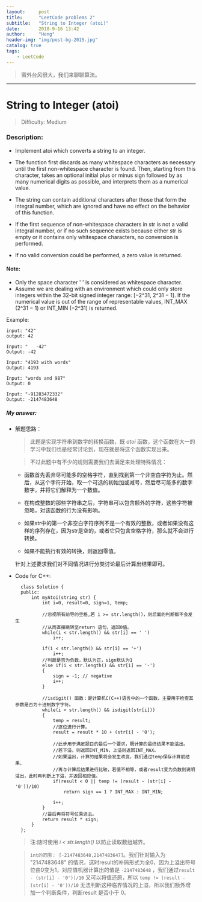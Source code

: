 ```yaml
---
layout:     post
title:      "LeetCode problems 2"
subtitle:   "String to Integer (atoi)"
date:       2018-9-16 13:42
author:     "Heng"
header-img: "img/post-bg-2015.jpg"
catalog: true
tags:
    - LeetCode
---
```


> 窗外台风很大，我们来聊聊算法。

---

#  String to Integer (atoi)

>Difficulty: Medium

### Description:

- Implement atoi which converts a string to an integer.

- The function first discards as many whitespace characters as necessary until the first non-whitespace character is found. Then, starting from this character, takes an optional initial plus or minus sign followed by as many numerical digits as possible, and interprets them as a numerical value.

- The string can contain additional characters after those that form the integral number, which are ignored and have no effect on the behavior of this function.

- If the first sequence of non-whitespace characters in str is not a valid integral number, or if no such sequence exists because either str is empty or it contains only whitespace characters, no conversion is performed.

- If no valid conversion could be performed, a zero value is returned.


#### Note:

- Only the space character ' ' is considered as whitespace character.
- Assume we are dealing with an environment which could only store integers within the 32-bit signed integer range: [−2^31,  2^31 − 1]. If the numerical value is out of the range of representable values, INT_MAX (2^31 − 1) or INT_MIN (−2^31) is returned.



Example:

    input: "42"
    output: 42

    Input: "   -42"
    Output: -42

    Input: "4193 with words"
    Output: 4193

    Input: "words and 987"
    Output: 0

    Input: "-91283472332"
    Output: -2147483648

##### My answer:

- 解题思路：

    >此题是实现字符串到数字的转换函数，既 *atoi* 函数，这个函数在大一的学习中我们也是经常讨论到，现在就是将这个函数实现出来。

    >不过此题中有不少的规则需要我们去满足来处理特殊情况：

    - 函数首先丢弃尽可能多的空格字符，直到找到第一个非空白字符为止。然后，从这个字符开始，取一个可选的初始加或减号，然后尽可能多的数字数字，并将它们解释为一个数值。

    - 在构成整数的那些字符串之后，字符串可以包含额外的字符，这些字符被忽略，对该函数的行为没有影响。

    - 如果str中的第一个非空白字符序列不是一个有效的整数，或者如果没有这样的序列存在，因为str是空的，或者它只包含空格字符，那么就不会进行转换。

    - 如果不能执行有效的转换，则返回零值。

    针对上述要求我们对不同情况进行分类讨论最后计算出结果即可。

- Code for C++:

        class Solution {
        public:
            int myAtoi(string str) {
                int i=0, result=0, sign=1, temp;

                //忽视所有前导的空格,若 i >= str.length()，则后面的判断都不会发生
                //从而直接跳转至return 语句，返回0值。
                while(i < str.length() && str[i] == ' ')
                    i++;
                
                if(i < str.length() && str[i] == '+')
                    i++;
                //判断是否为负数，默认为正，sign默认为1
                else if(i < str.length() && str[i] == '-')
                {
                    sign = -1; // negative
                    i++;
                }

                //isdigit() 函数：是计算机C(C++)语言中的一个函数，主要用于检查其参数是否为十进制数字字符。
                while(i < str.length() && isdigit(str[i]))
                {
                    temp = result;
                    //逐位进行计算。
                    result = result * 10 + (str[i] - '0');

                    //此步用于满足题目的最后一个要求，既计算的最终结果不能溢出。
                    //若下溢，则返回INT_MIN，上溢则返回INT_MAX。
                    //如果溢出，计算的结果将会发生改变，我们通过temp保存计算前结果，
                    //再与计算后结果进行比较，若值不相等，或者result变为负数则说明溢出，此时再判断上下溢，并返回相应值。
                    if(result < 0 || temp != (result - (str[i] - '0'))/10)
                        return sign == 1 ? INT_MAX : INT_MIN;
                    
                    i++;
                }
                //最后再将符号位乘进去。
                return result * sign;
            }
        };

    >注:随时使用 *i < str.length()* 以防止读取数组越界。

    > `int的范围： [-2147483648,2147483647]`。我们针对输入为 "2147483648" 的情况，这时result的补码形式为全0，因为上溢出符号位由0变为1，对应值机器计算出的值是 `-2147483648` ，我们通过`result - (str[i] - '0'))/10` 又可以将值还原，所以 `temp != (result - (str[i] - '0'))/10` 无法判断这种临界情况的上溢，所以我们额外增加一个判断条件，判断result 是否小于 0。
